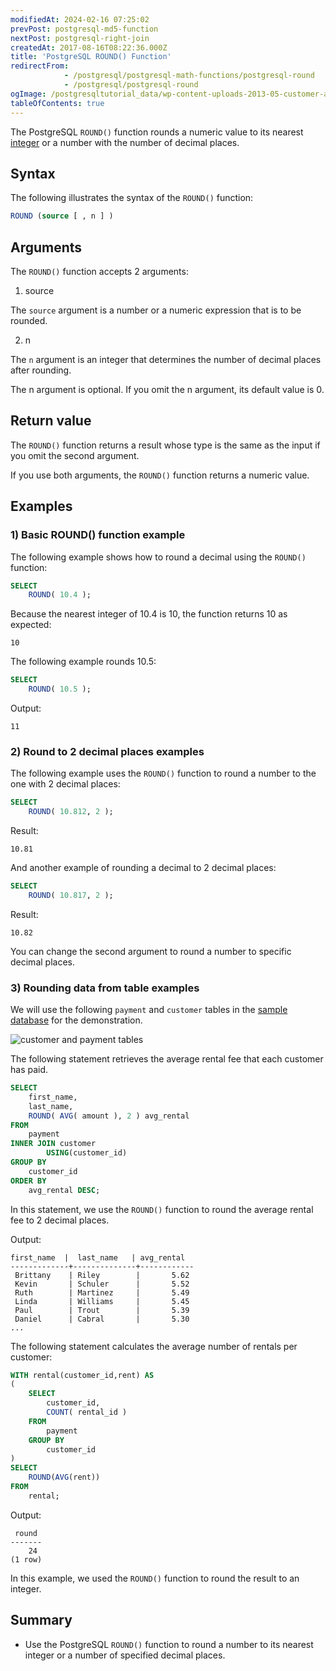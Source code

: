 ```yaml
---
modifiedAt: 2024-02-16 07:25:02
prevPost: postgresql-md5-function
nextPost: postgresql-right-join
createdAt: 2017-08-16T08:22:36.000Z
title: 'PostgreSQL ROUND() Function'
redirectFrom: 
            - /postgresql/postgresql-math-functions/postgresql-round
            - /postgresql/postgresql-round
ogImage: /postgresqltutorial_data/wp-content-uploads-2013-05-customer-and-payment-tables.png
tableOfContents: true
---
```



The PostgreSQL `ROUND()` function rounds a numeric value to its nearest [integer](/postgresql/postgresql-integer) or a number with the number of decimal places.

## Syntax

The following illustrates the syntax of the `ROUND()` function:

```sql
ROUND (source [ , n ] )
```

## Arguments

The `ROUND()` function accepts 2 arguments:

1. source

The `source` argument is a number or a numeric expression that is to be rounded.

2. n

The `n` argument is an integer that determines the number of decimal places after rounding.

The n argument is optional. If you omit the n argument, its default value is 0.

## Return value

The `ROUND()` function returns a result whose type is the same as the input if you omit the second argument.

If you use both arguments, the `ROUND()` function returns a numeric value.

## Examples

### 1) Basic ROUND() function example

The following example shows how to round a decimal using the `ROUND()` function:

```sql
SELECT
    ROUND( 10.4 );
```

Because the nearest integer of 10.4 is 10, the function returns 10 as expected:

```text
10
```

The following example rounds 10.5:

```sql
SELECT
    ROUND( 10.5 );
```

Output:

```text
11
```

### 2) Round to 2 decimal places examples

The following example uses the `ROUND()` function to round a number to the one with 2 decimal places:

```sql
SELECT
    ROUND( 10.812, 2 );
```

Result:

```text
10.81
```

And another example of rounding a decimal to 2 decimal places:

```sql
SELECT
    ROUND( 10.817, 2 );
```

Result:

```text
10.82
```

You can change the second argument to round a number to specific decimal places.

### 3) Rounding data from table examples

We will use the following `payment` and `customer` tables in the [sample database](/postgresql/postgresql-getting-started/postgresql-sample-database) for the demonstration.

![customer and payment tables](/postgresqltutorial_data/wp-content-uploads-2013-05-customer-and-payment-tables.png)

The following statement retrieves the average rental fee that each customer has paid.

```sql
SELECT
    first_name,
    last_name,
    ROUND( AVG( amount ), 2 ) avg_rental
FROM
    payment
INNER JOIN customer
        USING(customer_id)
GROUP BY
    customer_id
ORDER BY
    avg_rental DESC;
```

In this statement, we use the `ROUND()` function to round the average rental fee to 2 decimal places.

Output:

```
first_name  |  last_name   | avg_rental
-------------+--------------+------------
 Brittany    | Riley        |       5.62
 Kevin       | Schuler      |       5.52
 Ruth        | Martinez     |       5.49
 Linda       | Williams     |       5.45
 Paul        | Trout        |       5.39
 Daniel      | Cabral       |       5.30
...
```

The following statement calculates the average number of rentals per customer:

```sql
WITH rental(customer_id,rent) AS
(
    SELECT
        customer_id,
        COUNT( rental_id )
    FROM
        payment
    GROUP BY
        customer_id
)
SELECT
    ROUND(AVG(rent))
FROM
    rental;
```

Output:

```
 round
-------
    24
(1 row)
```

In this example, we used the `ROUND()` function to round the result to an integer.

## Summary

- Use the PostgreSQL `ROUND()` function to round a number to its nearest integer or a number of specified decimal places.
